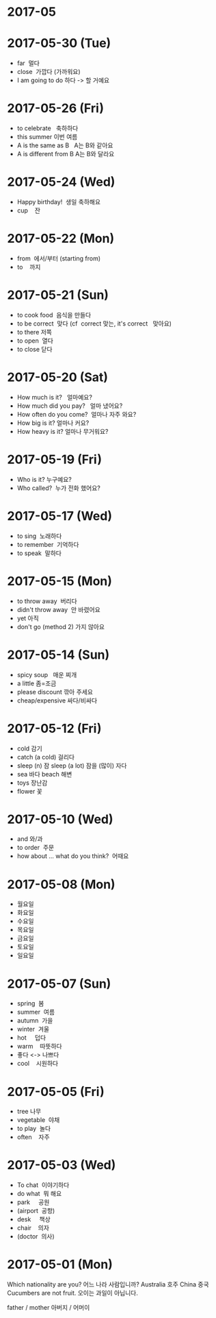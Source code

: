 # 2017-05

# 2017-05-30 (Tue)

- far  멀다
- close  가깝다 (가까워요)
- I am going to do 하다 -> 할 거예요

# 2017-05-26 (Fri)

- to celebrate   축하하다
- this summer 이번 여름
- A is the same as B   A는 B와 같아요
- A is different from B  A는 B와 달라요

# 2017-05-24 (Wed)

- Happy birthday!  생일 축하해요
- cup    잔

# 2017-05-22 (Mon)

- from  에서/부터 (starting from)
- to    까지

# 2017-05-21 (Sun)

- to cook food  음식을 만들다
- to be correct  맞다  (cf  correct  맞는,  it's correct   맞아요) 
- to there 저쪽 
- to open  열다
- to close 닫다

# 2017-05-20 (Sat)

- How much is it?   얼마예요?
- How much did you pay?   얼마 냈어요?
- How often do you come?  얼마나 자주 와요?
- How big is it? 얼마나 커요?
- How heavy is it? 얼마나 무거워요?

# 2017-05-19 (Fri)

- Who is it?  누구예요?
- Who called?  누가 전화 했어요?

# 2017-05-17 (Wed)

- to sing  노래하다
- to remember  기억하다
- to speak  말하다

# 2017-05-15 (Mon)

- to throw away  버리다
- didn't throw away  안 바렸어요
- yet 아직
- don't go (method 2) 가지 않아요

# 2017-05-14 (Sun)

- spicy soup   매운 찌개
- a little    좀=조금
- please discount  깎아 주세요
- cheap/expensive 싸다/비싸다


# 2017-05-12 (Fri)

- cold   감기
- catch (a cold) 걸리다
- sleep (n) 잠  sleep (a lot) 잠을 (많이) 자다
- sea 바다 beach 해변
- toys 장난감
- flower 꽃

# 2017-05-10 (Wed)

- and  와/과
- to order  주문
- how about ... what do you think?  어때요

# 2017-05-08 (Mon)

- 월요일
- 화요일
- 수요일
- 목요일
- 금요일
- 토요일
- 일요일

# 2017-05-07 (Sun)

- spring  봄
- summer  여름
- autumn  가을
- winter  겨울
- hot     덥다
- warm    따뜻하다
- 좋다 <-> 나쁘다
- cool    시원하다


# 2017-05-05 (Fri)

- tree   나무
- vegetable  야채
- to play  놀다
- often    자주

# 2017-05-03 (Wed)

- To chat  이야기하다
- do what  뭐 해요
- park     공원
- (airport  공항)
- desk     책상
- chair    의자
- (doctor  의사)


# 2017-05-01 (Mon)

Which nationality are you? 어느 나라 사람입니까?
Australia  호주
China      중국
Cucumbers are not fruit. 오이는 과일이 아닙니다.   

father / mother   아버지 / 어머이
